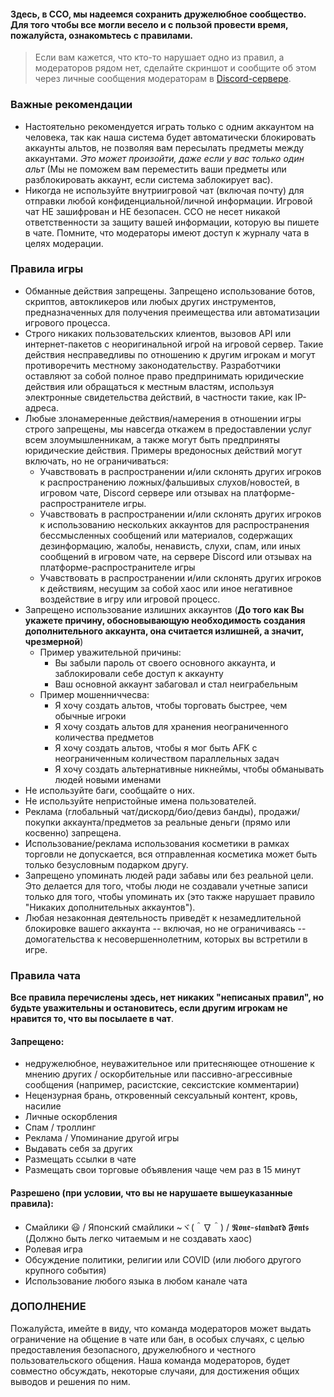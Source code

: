 #### Здесь, в ССО, мы надеемся сохранить дружелюбное сообщество. Для того чтобы все могли весело и с пользой провести время, пожалуйста, ознакомьтесь с правилами. 

> Если вам кажется, что кто-то нарушает одно из правил, а модераторов рядом нет, сделайте скриншот и сообщите об этом через личные сообщения модераторам в [Discord-сервере](https://discord.gg/JREx8xz).
### Важные рекомендации
* Настоятельно рекомендуется играть только с одним аккаунтом на человека, так как наша система будет автоматически блокировать аккаунты альтов, не позволяя вам пересылать предметы между аккаунтами. *Это может произойти, даже если у вас только один альт* (Мы не поможем вам переместить ваши предметы или разблокировать аккаунт, если система заблокирует вас).
* Никогда не используйте внутриигровой чат (включая почту) для отправки любой конфиденциальной/личной информации. Игровой чат НЕ зашифрован и НЕ безопасен. ССО не несет никакой ответственности за защиту вашей информации, которую вы пишете в чате. Помните, что модераторы имеют доступ к журналу чата в целях модерации. 

### Правила игры
* Обманные действия запрещены. Запрещено использование ботов, скриптов, автокликеров или любых других инструментов, предназначенных для получения преимещества или автоматизации игрового процесса.
* Строго никаких пользовательских клиентов, вызовов API или интернет-пакетов с неоригинальной игрой на игровой сервер. Такие действия несправедливы по отношению к другим игрокам и могут противоречить местному законодательству. Разработчики оставляют за собой полное право предпринимать юридические действия или обращаться к местным властям, используя электронные свидетельства действий, в частности такие, как IP-адреса.
* Любые злонамеренные действия/намерения в отношении игры строго запрещены, мы навсегда откажем в предоставлении услуг всем злоумышленникам, а также могут быть предприняты юридические действия. Примеры вредоносных действий могут включать, но не ограничиваться: 
   * Учавствовать в распространении и/или склонять других игроков к распространению ложных/фальшивых слухов/новостей, в игровом чате, Discord сервере или отзывах на платформе-распространителе игры.
   * Учавствовать в распространении и/или склонять других игроков к использованию нескольких аккаунтов для распространения бессмысленных сообщений или материалов, содержащих дезинформацию, жалобы, ненависть, слухи, спам, или иных сообщений в игровом чате, на сервере Discord или отзывах на платформе-распространителе игры
   * Учавствовать в распространении и/или склонять других игроков к действиям, несущим за собой хаос или иное негативное воздействие в игру или игровой процесс.
* Запрещено использование излишних аккаунтов (**До того как Вы укажете причину, обосновывающую необходимость создания дополнительного аккаунта, она считается излишней, а значит, чрезмерной**)
   * Пример уважительной причины:
      * Вы забыли пароль от своего основного аккаунта, и заблокировали себе доступ к аккаунту
      * Ваш основной аккаунт забаговал и стал неиграбельным
   * Пример мошенниччесва:
      * Я хочу создать альтов, чтобы торговать быстрее, чем обычные игроки
      * Я хочу создать альтов для хранения неограниченного количества предметов
      * Я хочу создать альтов, чтобы я мог быть AFK с неограниченным количеством параллельных задач
      * Я хочу создать альтернативные никнеймы, чтобы обманывать людей новыми именами
* Не используйте баги, сообщайте о них.
* Не используйте непристойные имена пользователей.
* Реклама (глобальный чат/дискорд/био/девиз банды), продажи/покупки аккаунта/предметов за реальные деньги (прямо или косвенно) запрещена.
* Использование/реклама использования косметики в рамках торговли не допускается, вся отправленная косметика может быть только безусловным подарком другу.
* Запрещено упоминать людей ради забавы или без реальной цели. Это делается для того, чтобы люди не создавали учетные записи только для того, чтобы упоминать их (это также нарушает правило "Никаких дополнительных аккаунтов"). 
* Любая незаконная деятельность приведёт к незамедлительной блокировке вашего аккаунта -- включая, но не ограничиваясь -- домогательства к несовершеннолетним, которых вы встретили в игре.

### Правила чата
**Все правила перечислены здесь, нет никаких "неписаных правил", но будьте уважительны и остановитесь, если другим игрокам не нравится то, что вы посылаете в чат**.
#### Запрещено: 
* недружелюбное, неуважительное или притесняющее отношение к мнению других / оскорбительные или пассивно-агрессивные сообщения (например, расистские, сексистские комментарии)
* Нецензурная брань, откровенный сексуальный контент, кровь, насилие
* Личные оскорбления
* Спам / троллинг 
* Реклама / Упоминание другой игры 
* Выдавать себя за других  
* Размещать ссылки в чате
* Размещать свои торговые объявления чаще чем раз в 15 минут

#### Разрешено (при условии, что вы не нарушаете вышеуказанные правила):
* Смайлики 😃 / Японский смайлики ~ヾ(＾∇＾) / 𝕹𝖔𝖓𝖊-𝖘𝖙𝖆𝖓𝖉𝖆𝖗𝖉 𝕱𝖔𝖓𝖙𝖘 (Должно быть легко читаемым и не создавать хаос)
* Ролевая игра
* Обсуждение политики, религии или COVID (или любого другого крупного события)
* Использование любого языка в любом канале чата

### ДОПОЛНЕНИЕ
Пожалуйста, имейте в виду, что команда модераторов может выдать ограничение на общение в чате или бан, в особых случаях, с целью предоставления безопасного, дружелюбного и честного пользовательского общения. Наша команда модераторов, будет совместно обсуждать, некоторые случаяи, для достижения общих выводов и решения по ним.